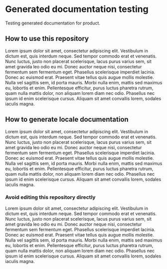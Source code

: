 # Generated documentation testing

Testing generated documentation for product.

## How to use this repository

Lorem ipsum dolor sit amet, consectetur adipiscing elit. Vestibulum in dictum est, quis interdum neque. Sed tempor commodo erat et venenatis. Nunc luctus, justo non placerat scelerisque, lacus purus varius sem, sit amet gravida leo odio eu mi. Donec auctor neque nisi, consectetur fermentum sem fermentum eget. Phasellus scelerisque imperdiet lacinia. Donec ac euismod erat. Praesent vitae tellus quis augue mollis molestie. Nulla vel sagittis sem, id porta mauris. Morbi nulla enim, mattis sed maximus eu, lobortis et enim. Pellentesque efficitur, purus luctus pharetra rutrum, quam nulla mattis dolor, non aliquam lorem diam nec odio. Phasellus nec ipsum id enim scelerisque cursus. Aliquam sit amet convallis lorem, sodales iaculis magna.

## How to generate locale documentation

Lorem ipsum dolor sit amet, consectetur adipiscing elit. Vestibulum in dictum est, quis interdum neque. Sed tempor commodo erat et venenatis. Nunc luctus, justo non placerat scelerisque, lacus purus varius sem, sit amet gravida leo odio eu mi. Donec auctor neque nisi, consectetur fermentum sem fermentum eget. Phasellus scelerisque imperdiet lacinia. Donec ac euismod erat. Praesent vitae tellus quis augue mollis molestie. Nulla vel sagittis sem, id porta mauris. Morbi nulla enim, mattis sed maximus eu, lobortis et enim. Pellentesque efficitur, purus luctus pharetra rutrum, quam nulla mattis dolor, non aliquam lorem diam nec odio. Phasellus nec ipsum id enim scelerisque cursus. Aliquam sit amet convallis lorem, sodales iaculis magna.

### Avoid editing this repository directly 

Lorem ipsum dolor sit amet, consectetur adipiscing elit. Vestibulum in dictum est, quis interdum neque. Sed tempor commodo erat et venenatis. Nunc luctus, justo non placerat scelerisque, lacus purus varius sem, sit amet gravida leo odio eu mi. Donec auctor neque nisi, consectetur fermentum sem fermentum eget. Phasellus scelerisque imperdiet lacinia. Donec ac euismod erat. Praesent vitae tellus quis augue mollis molestie. Nulla vel sagittis sem, id porta mauris. Morbi nulla enim, mattis sed maximus eu, lobortis et enim. Pellentesque efficitur, purus luctus pharetra rutrum, quam nulla mattis dolor, non aliquam lorem diam nec odio. Phasellus nec ipsum id enim scelerisque cursus. Aliquam sit amet convallis lorem, sodales iaculis magna.
